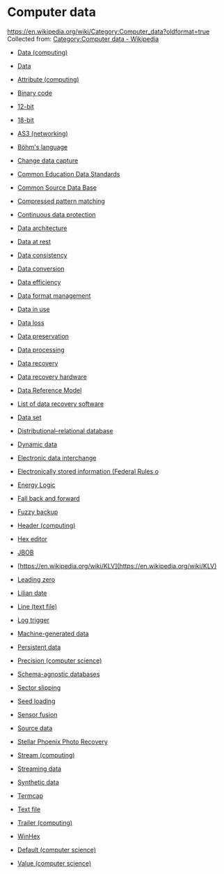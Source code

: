 # Computer data

https://en.wikipedia.org/wiki/Category:Computer_data?oldformat=true
Collected from: [Category:Computer data - Wikipedia](https://en.wikipedia.org/wiki/Category:Computer_data?oldformat=true)

- [Data (computing)](https://en.wikipedia.org/wiki/Data_(computing))
- [Data](https://en.wikipedia.org/wiki/Data)
- [Attribute (computing)](https://en.wikipedia.org/wiki/Attribute_(computing))
- [Binary code](https://en.wikipedia.org/wiki/Binary_code)

- [12-bit](https://en.wikipedia.org/wiki/12-bit)
- [18-bit](https://en.wikipedia.org/wiki/18-bit)
- [AS3 (networking)](https://en.wikipedia.org/wiki/AS3_(networking))
- [Böhm's language](https://en.wikipedia.org/wiki/B%C3%B6hm%27s_language)
- [Change data capture](https://en.wikipedia.org/wiki/Change_data_capture)
- [Common Education Data Standards](https://en.wikipedia.org/wiki/Common_Education_Data_Standards)
- [Common Source Data Base](https://en.wikipedia.org/wiki/Common_Source_Data_Base)
- [Compressed pattern matching](https://en.wikipedia.org/wiki/Compressed_pattern_matching)
- [Continuous data protection](https://en.wikipedia.org/wiki/Continuous_data_protection)

- [Data architecture](https://en.wikipedia.org/wiki/Data_architecture)
- [Data at rest](https://en.wikipedia.org/wiki/Data_at_rest)
- [Data consistency](https://en.wikipedia.org/wiki/Data_consistency)
- [Data conversion](https://en.wikipedia.org/wiki/Data_conversion)
- [Data efficiency](https://en.wikipedia.org/wiki/Data_efficiency)
- [Data format management](https://en.wikipedia.org/wiki/Data_format_management)
- [Data in use](https://en.wikipedia.org/wiki/Data_in_use)
- [Data loss](https://en.wikipedia.org/wiki/Data_loss)
- [Data preservation](https://en.wikipedia.org/wiki/Data_preservation)
- [Data processing](https://en.wikipedia.org/wiki/Data_processing)
- [Data recovery](https://en.wikipedia.org/wiki/Data_recovery)
- [Data recovery hardware](https://en.wikipedia.org/wiki/Data_recovery_hardware)
- [Data Reference Model](https://en.wikipedia.org/wiki/Data_Reference_Model)

- [List of data recovery software](https://en.wikipedia.org/wiki/List_of_data_recovery_software)
- [Data set](https://en.wikipedia.org/wiki/Data_set)
- [Distributional–relational database](https://en.wikipedia.org/wiki/Distributional%E2%80%93relational_database)
- [Dynamic data](https://en.wikipedia.org/wiki/Dynamic_data)
- [Electronic data interchange](https://en.wikipedia.org/wiki/Electronic_data_interchange)
- [Electronically stored information (Federal Rules o](https://en.wikipedia.org/wiki/Electronically_stored_information_(Federal_Rules_of_Civil_Procedure))
- [Energy Logic](https://en.wikipedia.org/wiki/Energy_Logic)
- [Fall back and forward](https://en.wikipedia.org/wiki/Fall_back_and_forward)
- [Fuzzy backup](https://en.wikipedia.org/wiki/Fuzzy_backup)
- [Header (computing)](https://en.wikipedia.org/wiki/Header_(computing))
- [Hex editor](https://en.wikipedia.org/wiki/Hex_editor)
- [JBOB](https://en.wikipedia.org/wiki/JBOB)
- [https://en.wikipedia.org/wiki/KLV](https://en.wikipedia.org/wiki/KLV)
- [Leading zero](https://en.wikipedia.org/wiki/Leading_zero)
- [Lilian date](https://en.wikipedia.org/wiki/Lilian_date)
- [Line (text file)](https://en.wikipedia.org/wiki/Line_(text_file))
- [Log trigger](https://en.wikipedia.org/wiki/Log_trigger)
- [Machine-generated data](https://en.wikipedia.org/wiki/Machine-generated_data)
- [Persistent data](https://en.wikipedia.org/wiki/Persistent_data)
- [Precision (computer science)](https://en.wikipedia.org/wiki/Precision_(computer_science))
- [Schema-agnostic databases](https://en.wikipedia.org/wiki/Schema-agnostic_databases)
- [Sector slipping](https://en.wikipedia.org/wiki/Sector_slipping)
- [Seed loading](https://en.wikipedia.org/wiki/Seed_loading)
- [Sensor fusion](https://en.wikipedia.org/wiki/Sensor_fusion)
- [Source data](https://en.wikipedia.org/wiki/Source_data)
- [Stellar Phoenix Photo Recovery](https://en.wikipedia.org/wiki/Stellar_Phoenix_Photo_Recovery)
- [Stream (computing)](https://en.wikipedia.org/wiki/Stream_(computing))
- [Streaming data](https://en.wikipedia.org/wiki/Streaming_data)
- [Synthetic data](https://en.wikipedia.org/wiki/Synthetic_data)
- [Termcap](https://en.wikipedia.org/wiki/Termcap)
- [Text file](https://en.wikipedia.org/wiki/Text_file)
- [Trailer (computing)](https://en.wikipedia.org/wiki/Trailer_(computing))
- [WinHex](https://en.wikipedia.org/wiki/WinHex)

- [Default (computer science)](https://en.wikipedia.org/wiki/Default_(computer_science))
- [Value (computer science)](https://en.wikipedia.org/wiki/Value_(computer_science))